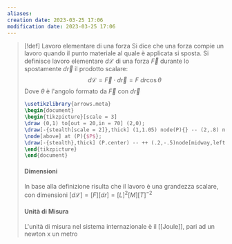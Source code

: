 ```yaml
---
aliases: 
creation date: 2023-03-25 17:06
modification date: 2023-03-25 17:06
---
```


>[!def] Lavoro elementare di una forza
>Si dice che una forza compie un lavoro quando il punto materiale al quale è applicata si sposta. Si definisce lavoro elementare $d\mathcal{L}$ di una forza $\vec{F}$ durante lo spostamente $d\vec{r}$ il prodotto scalare:
> $$
> d\mathcal{L} = \vec{F} \cdot d\vec{r} = F\ dr\cos \theta
>$$
>Dove $\theta$ è l'angolo formato da $\vec{F}$ con $d\vec{r}$
>
> ```tikz
> \usetikzlibrary{arrows.meta}
>\begin{document}
>\begin{tikzpicture}[scale = 3]
>\draw (0,1) to[out = 20,in = 70] (2,0);
>\draw[-{stealth[scale = 2]},thick] (1,1.05) node(P){} -- (2,.8) node[midway,above]{$d\vec{r}$};
>\node[above] at (P){$P$};
>\draw[-{stealth},thick] (P.center) -- ++ (.2,-.5)node[midway,left]{$\vec{F}$};
>\end{tikzpicture}
>\end{document}
>```
>#### Dimensioni
>In base alla definizione risulta che il lavoro è una grandezza scalare, con dimensioni
>$[d\mathcal{L}] = [F][dr] = [L]^2[M][T]^{-2}$
>
>#### Unità di Misura
>L'unità di misura nel sistema internazionale è il [[Joule]], pari ad un newton x un metro


